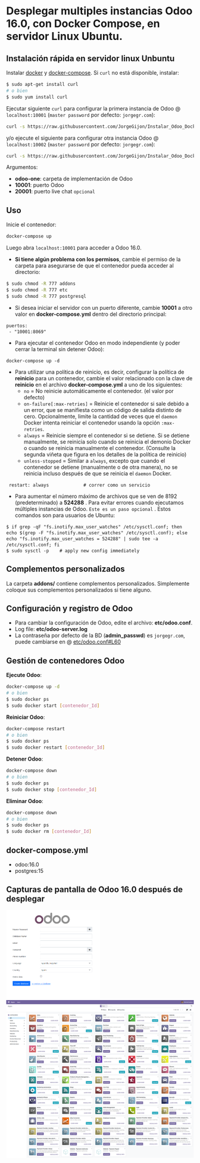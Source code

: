 # Desplegar multiples instancias Odoo 16.0, con Docker Compose, en servidor Linux Ubuntu.

## Instalación rápida en servidor linux Unbuntu

Instalar [docker](https://docs.docker.com/get-docker/) y [docker-compose](https://docs.docker.com/compose/install/).
Si `curl` no está disponible, instalar:
``` bash
$ sudo apt-get install curl
# o bien
$ sudo yum install curl
```
Ejecutar siguiente `curl` para configurar la primera instancia de Odoo @ `localhost:10001` (`master password` por defecto: `jorgegr.com`):
``` bash
curl -s https://raw.githubusercontent.com/JorgeGijon/Instalar_Odoo_Docker_Compose/main/run.sh | sudo bash -s odoo-one 10001 20001
```
y/o ejecute el siguiente para configurar otra instancia Odoo @ `localhost:10002` (`master password` por defecto: `jorgegr.com`):
``` bash  run.sh
curl -s https://raw.githubusercontent.com/JorgeGijon/Instalar_Odoo_Docker_Compose/main/run.sh | sudo bash -s odoo-two 10002 20001
```

Argumentos:
* **odoo-one**: carpeta de implementación de Odoo
* **10001**:    puerto Odoo
* **20001**:    puerto live chat `opcional`



## Uso

Inicie el contenedor:
``` sh
docker-compose up
```
Luego abra `localhost:10001` para acceder a Odoo 16.0.

- **Si tiene algún problema con los permisos**, cambie el permiso de la carpeta para asegurarse de que el contenedor pueda acceder al directorio:

``` sh
$ sudo chmod -R 777 addons
$ sudo chmod -R 777 etc
$ sudo chmod -R 777 postgresql
```

- Si desea iniciar el servidor con un puerto diferente, cambie **10001** a otro valor en **docker-compose.yml** dentro del directorio principal:

```
puertos:
 - "10001:8069"
```

- Para ejecutar el contenedor Odoo en modo independiente (y poder cerrar la terminal sin detener Odoo):

```
docker-compose up -d
```

- Para utilizar una política de reinicio, es decir, configurar la política de **reinicio** para un contenedor, cambie el valor relacionado con la clave de **reinicio** en el archivo **docker-compose.yml** a uno de los siguientes:
   - `no` =	No reinicie automáticamente el contenedor. (el valor por defecto)
   - `on-failure[:max-retries]` = Reinicie el contenedor si sale debido a un error, que se manifiesta como un código de salida distinto de cero. Opcionalmente, limite la cantidad de veces que el `daemon` Docker intenta reiniciar el contenedor usando la opción `:max-retries`.
  - `always` =	Reinicie siempre el contenedor si se detiene. Si se detiene manualmente, se reinicia solo cuando se reinicia el demonio Docker o cuando se reinicia manualmente el contenedor. (Consulte la segunda viñeta que figura en los detalles de la política de reinicio)
  - `unless-stopped`	= Similar a `always`, excepto que cuando el contenedor se detiene (manualmente o de otra manera), no se reinicia incluso después de que se reinicia el `daemon` Docker.
```
 restart: always             # correr como un servicio
```

- Para aumentar el número máximo de archivos que se ven de 8192 (predeterminado) a **524288** . Para evitar errores cuando ejecutamos múltiples instancias de Odoo. `Este es un paso opcional` . Estos comandos son para usuarios de Ubuntu:

```
$ if grep -qF "fs.inotify.max_user_watches" /etc/sysctl.conf; then echo $(grep -F "fs.inotify.max_user_watches" /etc/sysctl.conf); else echo "fs.inotify.max_user_watches = 524288" | sudo tee -a /etc/sysctl.conf; fi
$ sudo sysctl -p    # apply new config immediately
``` 

## Complementos personalizados

La carpeta **addons/** contiene complementos personalizados. Simplemente coloque sus complementos personalizados si tiene alguno.

## Configuración y registro de Odoo

* Para cambiar la configuración de Odoo, edite el archivo: **etc/odoo.conf**.
* Log file: **etc/odoo-server.log**
* La contraseña por defecto de la BD (**admin_passwd**) es `jorgegr.com`, puede cambiarse en @ [etc/odoo.conf#L60](/etc/odoo.conf#L60)

## Gestión de contenedores Odoo

**Ejecute Odoo**:

``` bash
docker-compose up -d
# o bien
$ sudo docker ps
$ sudo docker start [contenedor_Id]
```

**Reiniciar Odoo**:

``` bash
docker-compose restart
# o bien
$ sudo docker ps
$ sudo docker restart [contenedor_Id]
```

**Detener Odoo**:

``` bash
docker-compose down
# o bien
$ sudo docker ps
$ sudo docker stop [contenedor_Id]
```

**Eliminar Odoo**:

``` bash
docker-compose down
# o bien
$ sudo docker ps
$ sudo docker rm [contenedor_Id]
```
<!--
## Live chat

En [docker-compose.yml#L21](docker-compose.yml#L21), expusimos el puerto **20001** para chat.

Configuración [nginx](https://www.nginx.com/resources/wiki/start/topics/tutorials/install/) para activar la función de chat (en producción):

``` conf
#...
server {
    #...
    location /longpolling/ {
        proxy_pass http://0.0.0.0:20001/longpolling/;
    }
    #...
}
#...
```
-->

## docker-compose.yml

* odoo:16.0
* postgres:15

## Capturas de pantalla de Odoo 16.0 después de desplegar

<img src="screenshots/odoo-16-welcome-screenshot.png" width="50%" style="margin:0 auto 0 auto;">

<img src="screenshots/odoo-16-apps-screenshot.png" width="100%">

<!--
<img src="screenshots/odoo-16-sales-screen.png" width="100%">

<img src="screenshots/odoo-16-product-form.png" width="100%">
-->